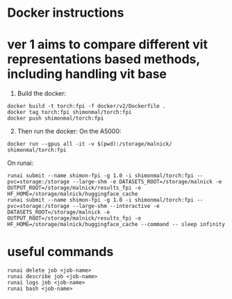 # Docker instructions
# ver 1 aims to compare different vit representations based methods, including handling vit base
1. Build the docker:
```shell
docker build -t torch:fpi -f docker/v2/Dockerfile .
docker tag torch:fpi shimonmal/torch:fpi
docker push shimonmal/torch:fpi
```
2. Then run the docker:
On the A5000:
```shell
docker run --gpus all -it -v $(pwd):/storage/malnick/ shimonmal/torch:fpi
```

On runai:
```shell
runai submit --name shimon-fpi -g 1.0 -i shimonmal/torch:fpi --pvc=storage:/storage --large-shm -e DATASETS_ROOT=/storage/malnick -e OUTPUT_ROOT=/storage/malnick/results_fpi -e HF_HOME=/storage/malnick/huggingface_cache
runai submit --name shimon-fpi -g 1.0 -i shimonmal/torch:fpi --pvc=storage:/storage --large-shm --interactive -e DATASETS_ROOT=/storage/malnick -e OUTPUT_ROOT=/storage/malnick/results_fpi -e HF_HOME=/storage/malnick/huggingface_cache --command -- sleep infinity
```

# useful commands
```shell
runai delete job <job-name>
runai describe job <job-name>
runai logs job <job-name>
runai bash <job-name>
```

